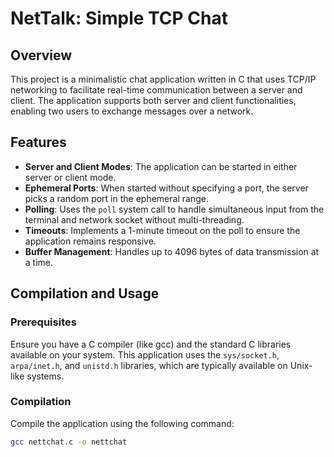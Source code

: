 # NetTalk: Simple TCP Chat

## Overview
This project is a minimalistic chat application written in C that uses TCP/IP networking to facilitate real-time communication between a server and client. The application supports both server and client functionalities, enabling two users to exchange messages over a network.

## Features
- **Server and Client Modes**: The application can be started in either server or client mode.
- **Ephemeral Ports**: When started without specifying a port, the server picks a random port in the ephemeral range.
- **Polling**: Uses the `poll` system call to handle simultaneous input from the terminal and network socket without multi-threading.
- **Timeouts**: Implements a 1-minute timeout on the poll to ensure the application remains responsive.
- **Buffer Management**: Handles up to 4096 bytes of data transmission at a time.

## Compilation and Usage

### Prerequisites
Ensure you have a C compiler (like gcc) and the standard C libraries available on your system. This application uses the `sys/socket.h`, `arpa/inet.h`, and `unistd.h` libraries, which are typically available on Unix-like systems.

### Compilation
Compile the application using the following command:
```bash
gcc nettchat.c -o nettchat